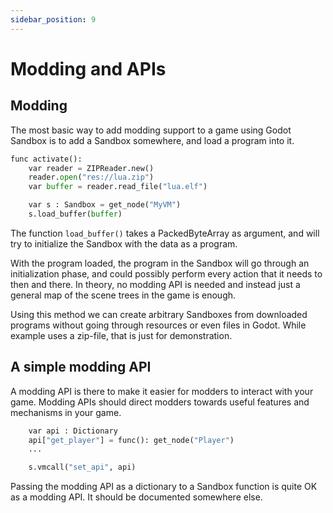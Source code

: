 ```yaml
---
sidebar_position: 9
---
```


# Modding and APIs

## Modding

The most basic way to add modding support to a game using Godot Sandbox is to add a Sandbox somewhere, and load a program into it.

```py
func activate():
    var reader = ZIPReader.new()
    reader.open("res://lua.zip")
    var buffer = reader.read_file("lua.elf")

    var s : Sandbox = get_node("MyVM")
    s.load_buffer(buffer)
```

The function `load_buffer()` takes a PackedByteArray as argument, and will try to initialize the Sandbox with the data as a program.

With the program loaded, the program in the Sandbox will go through an initialization phase, and could possibly perform every action that it needs to then and there. In theory, no modding API is needed and instead just a general map of the scene trees in the game is enough.

Using this method we can create arbitrary Sandboxes from downloaded programs without going through resources or even files in Godot. While example uses a zip-file, that is just for demonstration.


## A simple modding API

A modding API is there to make it easier for modders to interact with your game. Modding APIs should direct modders towards useful features and mechanisms in your game.

```py
	var api : Dictionary
	api["get_player"] = func(): get_node("Player")
	...

	s.vmcall("set_api", api)
```

Passing the modding API as a dictionary to a Sandbox function is quite OK as a modding API. It should be documented somewhere else.
